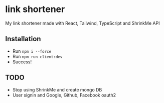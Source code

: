 # link shortener

My link shortener made with React, Tailwind, TypeScript and ShrinkMe API

## Installation

- Run `npm i --force`
- Run `npm run client:dev`
- Success!

## TODO

- Stop using ShrinkMe and create mongo DB
- User signin and Google, Github, Facebook oauth2
